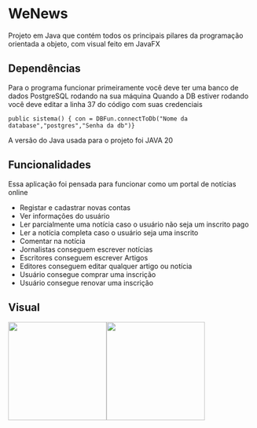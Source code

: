 # WeNews
Projeto em Java que contém todos os principais pilares da programação orientada a objeto, com visual feito em JavaFX

## Dependências
Para o programa funcionar primeiramente você deve ter uma banco de dados PostgreSQL rodando na sua máquina
Quando a DB estiver rodando você deve editar a linha 37 do código com suas credenciais

```
public sistema() { con = DBFun.connectToDb("Nome da database","postgres","Senha da db")}
```
A versão do Java usada para o projeto foi JAVA 20

## Funcionalidades
Essa aplicação foi pensada para funcionar como um portal de notícias online
+ Registar e cadastrar novas contas
+ Ver informações do usuário
+ Ler parcialmente uma notícia caso o usuário não seja um inscrito pago
+ Ler a notícia completa caso o usuário seja uma inscrito
+ Comentar na notícia
+ Jornalistas conseguem escrever notícias
+ Escritores conseguem escrever Artigos
+ Editores conseguem editar qualquer artigo ou notícia
+ Usuário consegue comprar uma inscrição
+ Usuário consegue renovar uma inscrição

## Visual
<div style="display: flex; align: center">
  <img height="200em" src="https://github.com/T4vexx/WeNewsNewsletter/assets/68335367/273ed1f1-cf40-4140-a10a-2fbf86b4206b" />
  <img height="200em" src="https://github.com/T4vexx/WeNewsNewsletter/assets/68335367/2a922c89-a4c3-46ed-8730-9d5d4c290367" />
</div>

